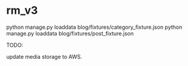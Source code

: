 # rm_v3


python manage.py loaddata blog/fixtures/category_fixture.json
python manage.py loaddata blog/fixtures/post_fixture.json



TODO:

update media storage to AWS. 
